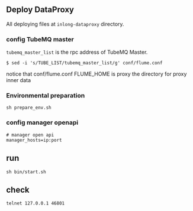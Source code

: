 ## Deploy DataProxy
All deploying files at `inlong-dataproxy` directory.

### config TubeMQ master
`tubemq_master_list` is the rpc address of TubeMQ Master.
```
$ sed -i 's/TUBE_LIST/tubemq_master_list/g' conf/flume.conf
```

notice that conf/flume.conf FLUME_HOME is proxy the directory for proxy inner data

### Environmental preparation
```
sh prepare_env.sh
```

### config manager openapi
```
# manager open api 
manager_hosts=ip:port 
```

## run
```
sh bin/start.sh
```
	

## check
```
telnet 127.0.0.1 46801
```


